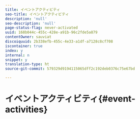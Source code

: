 ```yaml
---
title: イベントアクティビティ
seo-title: イベントアクティビティ
description: 'null'
seo-description: 'null'
page-status-flag: never-activated
uuid: 168b044c-455c-428e-a91b-96c2fde5a879
contentOwner: sauviat
discoiquuid: 2b338efb-455c-4e33-a1df-a7128c8cf708
iscontainer: true
index: y
internal: n
snippet: y
translation-type: ht
source-git-commit: 579329d9194115065dff2c192deb0376c75e67bd

---
```



# イベントアクティビティ{#event-activities}

